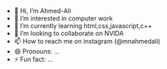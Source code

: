 - 👋 Hi, I’m Ahmed-Ali
- 👀 I’m interested in computer work
- 🌱 I’m currently learning html,css,javascript,c++
- 💞️ I’m looking to collaborate on NVIDA
- 📫 How to reach me on instagram (@mnahmedali)
- 😄 Pronouns: ...
- ⚡ Fun fact: ...

<!---
Malik-Ahmed-Ali/Malik-Ahmed-Ali is a ✨ special ✨ repository because its `README.md` (this file) appears on your GitHub profile.
You can click the Preview link to take a look at your changes.
--->
